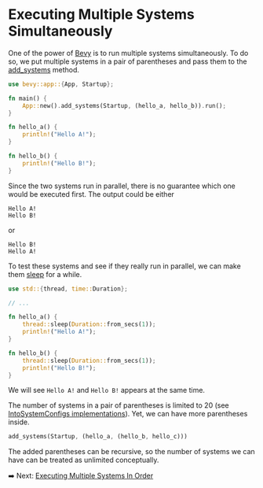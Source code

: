 # Executing Multiple Systems Simultaneously

One of the power of [Bevy](https://bevyengine.org/) is to run multiple systems simultaneously.
To do so, we put multiple systems in a pair of parentheses and pass them to the [add_systems](https://docs.rs/bevy/latest/bevy/app/struct.App.html#method.add_systems) method.

```rust
use bevy::app::{App, Startup};

fn main() {
    App::new().add_systems(Startup, (hello_a, hello_b)).run();
}

fn hello_a() {
    println!("Hello A!");
}

fn hello_b() {
    println!("Hello B!");
}
```

Since the two systems run in parallel, there is no guarantee which one would be executed first.
The output could be either

```text
Hello A!
Hello B!
```

or

```text
Hello B!
Hello A!
```

To test these systems and see if they really run in parallel, we can make them [sleep](https://doc.rust-lang.org/std/thread/fn.sleep.html) for a while.

```rust
use std::{thread, time::Duration};

// ...

fn hello_a() {
    thread::sleep(Duration::from_secs(1));
    println!("Hello A!");
}

fn hello_b() {
    thread::sleep(Duration::from_secs(1));
    println!("Hello B!");
}
```

We will see `Hello A!` and `Hello B!` appears at the same time.

The number of systems in a pair of parentheses is limited to 20 (see [IntoSystemConfigs implementations](https://docs.rs/bevy/latest/bevy/ecs/schedule/trait.IntoSystemConfigs.html#foreign-impls)).
Yet, we can have more parentheses inside.

```rust
add_systems(Startup, (hello_a, (hello_b, hello_c)))
```

The added parentheses can be recursive, so the number of systems we can have can be treated as unlimited conceptually.

:arrow_right:  Next: [Executing Multiple Systems In Order](./executing_multiple_systems_in_order.md)
